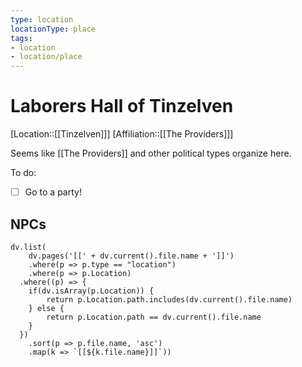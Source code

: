 ```yaml
---
type: location
locationType: place
tags: 
- location
- location/place
---
```

# Laborers Hall of Tinzelven

[Location::[[Tinzelven]]]
[Affiliation::[[The Providers]]]

Seems like [[The Providers]] and other political types organize here.

To do:
- [ ] Go to a party!


## NPCs
```dataviewjs
dv.list(
	dv.pages('[[' + dv.current().file.name + ']]')
	.where(p => p.type == "location")
	.where(p => p.Location)
  .where((p) => {
  	if(dv.isArray(p.Location)) {
		return p.Location.path.includes(dv.current().file.name)	
	} else {
		return p.Location.path == dv.current().file.name
	}
  })
  	.sort(p => p.file.name, 'asc')
	.map(k => `[[${k.file.name}]]`))

```